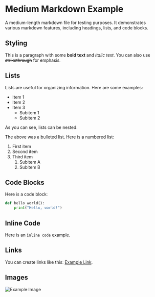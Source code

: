 # Medium Markdown Example

A medium-length markdown file for testing purposes. It demonstrates various markdown features, including headings, lists, and code blocks.

## Styling

This is a paragraph with some **bold text** and *italic text*. You can also use ~~strikethrough~~ for emphasis.

## Lists

Lists are useful for organizing information. Here are some examples:

- Item 1
- Item 2
- Item 3
  - Subitem 1
  - Subitem 2

As you can see, lists can be nested.

The above was a bulleted list. Here is a numbered list:

1. First item
2. Second item
3. Third item
   1. Subitem A
   2. Subitem B

## Code Blocks

Here is a code block:

```python
def hello_world():
    print("Hello, world!")
```

## Inline Code

Here is an `inline code` example.

## Links

You can create links like this: [Example Link](https://www.example.com).

## Images

![Example Image](https://placehold.co/600x400 "Example Image")